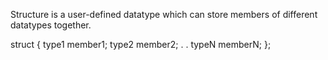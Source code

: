 Structure is a user-defined datatype which can store members of different datatypes together.

struct <Tag> {
  type1 member1;
  type2 member2;
  .
  .
  typeN memberN;
}<varible name>;
